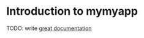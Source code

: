 # Introduction to mymyapp

TODO: write [great documentation](http://jacobian.org/writing/what-to-write/)

